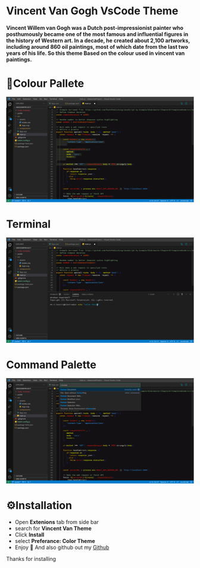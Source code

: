 # Vincent Van Gogh VsCode Theme

#### Vincent Willem van Gogh was a Dutch post-impressionist painter who posthumously became one of the most famous and influential figures in the history of Western art. In a decade, he created about 2,100 artworks, including around 860 oil paintings, most of which date from the last two years of his life. So this theme Based on the colour used in vincent van paintings.

# 🌈Colour Pallete
![colour palette](/images/Image1.jpeg)
# Terminal
![terminal](/images/image2.jpeg)
# Command Palette
![command palette](/images/image3.jpeg)


# ⚙️Installation
- Open **Extenions** tab from side bar
- search for **Vincent Van Theme**
- Click **Install**
- select **Preferance: Color Theme**
- Enjoy 🙌 And also github out my [Github](https://github.com/abhishek-dhnma)

Thanks for installing
